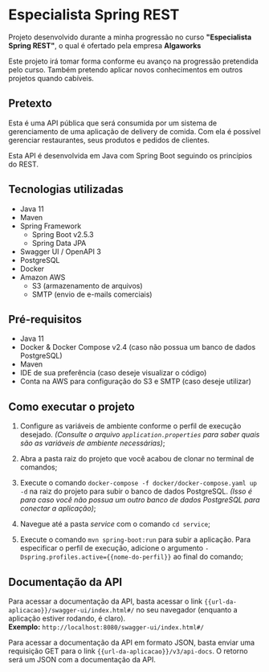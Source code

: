 # Especialista Spring REST

Projeto desenvolvido durante a minha progressão no curso **"Especialista Spring REST"**,
o qual é ofertado pela empresa **Algaworks**

Este projeto irá tomar forma conforme eu avanço na progressão pretendida pelo curso.
Também pretendo aplicar novos conhecimentos em outros projetos quando cabíveis.

## Pretexto

Esta é uma API pública que será consumida por um sistema de gerenciamento de uma aplicação de delivery de comida.
Com ela é possível gerenciar restaurantes, seus produtos e pedidos de clientes.

Esta API é desenvolvida em Java com Spring Boot seguindo os princípios do REST.

## Tecnologias utilizadas

- Java 11
- Maven
- Spring Framework
	- Spring Boot v2.5.3
	- Spring Data JPA
- Swagger UI / OpenAPI 3
- PostgreSQL
- Docker
- Amazon AWS
	- S3 (armazenamento de arquivos)
	- SMTP (envio de e-mails comerciais)

## Pré-requisitos

- Java 11
- Docker & Docker Compose v2.4 (caso não possua um banco de dados PostgreSQL)
- Maven
- IDE de sua preferência (caso deseje visualizar o código)
- Conta na AWS para configuração do S3 e SMTP (caso deseje utilizar)

## Como executar o projeto

1. Configure as variáveis de ambiente conforme o perfil de execução desejado.
   _(Consulte o arquivo `application.properties` para saber quais são as variáveis de ambiente necessárias)_;

2. Abra a pasta raiz do projeto que você acabou de clonar no terminal de comandos;

3. Execute o comando `docker-compose -f docker/docker-compose.yaml up -d` na raiz do projeto para subir o banco de dados
   PostgreSQL. _(Isso é para caso você não possua um outro banco de dados PostgreSQL para conectar a aplicação)_;

4. Navegue até a pasta _service_ com o comando `cd service`;

5. Execute o comando `mvn spring-boot:run` para subir a aplicação. Para especificar o perfil de execução, adicione o
   argumento `-Dspring.profiles.active={{nome-do-perfil}}` ao final do comando;

## Documentação da API

Para acessar a documentação da API, basta acessar o link `{{url-da-aplicacao}}/swagger-ui/index.html#/` no seu
navegador (enquanto a aplicação estiver rodando, é claro).
<br>
**Exemplo:** `http://localhost:8080/swagger-ui/index.html#/`

Para acessar a documentação da API em formato JSON, basta enviar uma requisição GET para o link
`{{url-da-aplicacao}}/v3/api-docs`. O retorno será um JSON com a documentação da API.

